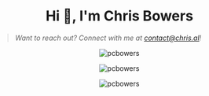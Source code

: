 <h1 align="center">Hi 👋, I'm Chris Bowers</h1>

> _Want to reach out? Connect with me at contact@chris.al!_

<p align="center"><img align="center" src="https://github-readme-stats.vercel.app/api/top-langs?username=pcbowers&show_icons=true&theme=dark&locale=en&layout=compact" alt="pcbowers" /></p>
<p align="center"><img align="center" src="https://github-readme-stats.vercel.app/api?username=pcbowers&show_icons=true&theme=dark&locale=en" alt="pcbowers" /></p>
<p align="center"><img align="center" src="https://github-readme-streak-stats.herokuapp.com/?user=pcbowers&theme=dark" alt="pcbowers" /></p>
